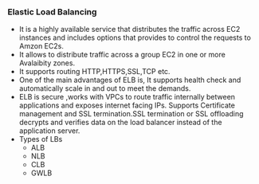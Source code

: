 ### Elastic Load Balancing
- It is a highly available service that distributes the traffic across EC2 instances and includes options that provides to control the requests to Amzon EC2s.
- It allows to distribute traffic across a group EC2 in one or more Avalaibity zones.
- It supports routing HTTP,HTTPS,SSL,TCP etc.
- One of the main advantages of ELB is, It supports health check and automatically scale in and out to meet the demands.
- ELB is secure ,works with VPCs to route traffic internally between applications and exposes internet facing IPs.
  Supports Certificate management and SSL termination.SSL termination or SSL offloading decrypts and verifies data on the load balancer instead of the application server.
- Types of LBs
  - ALB
  - NLB
  - CLB
  - GWLB
